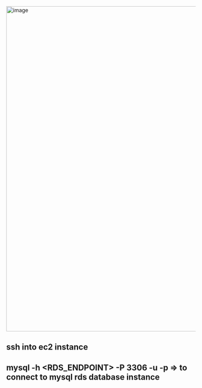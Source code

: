 <img width="1691" height="865" alt="image" src="https://github.com/user-attachments/assets/587252cc-6434-492f-b900-7d5fb18deedd" />

## ssh into ec2 instance
## mysql -h <RDS_ENDPOINT> -P 3306 -u <USERNAME> -p => to connect to mysql rds database instance 
